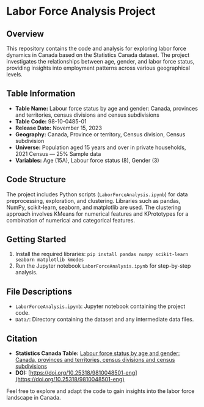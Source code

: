 # Labor Force Analysis Project

## Overview

This repository contains the code and analysis for exploring labor force dynamics in Canada based on the Statistics Canada dataset. The project investigates the relationships between age, gender, and labor force status, providing insights into employment patterns across various geographical levels.

## Table Information

- **Table Name:** Labour force status by age and gender: Canada, provinces and territories, census divisions and census subdivisions
- **Table Code:** 98-10-0485-01
- **Release Date:** November 15, 2023
- **Geography:** Canada, Province or territory, Census division, Census subdivision
- **Universe:** Population aged 15 years and over in private households, 2021 Census — 25% Sample data
- **Variables:** Age (15A), Labour force status (8), Gender (3)

## Code Structure

The project includes Python scripts (`LaborForceAnalysis.ipynb`) for data preprocessing, exploration, and clustering. Libraries such as pandas, NumPy, scikit-learn, seaborn, and matplotlib are used. The clustering approach involves KMeans for numerical features and KPrototypes for a combination of numerical and categorical features.

## Getting Started

1. Install the required libraries: `pip install pandas numpy scikit-learn seaborn matplotlib kmodes`
2. Run the Jupyter notebook `LaborForceAnalysis.ipynb` for step-by-step analysis.

## File Descriptions

- `LaborForceAnalysis.ipynb`: Jupyter notebook containing the project code.
- `Data/`: Directory containing the dataset and any intermediate data files.

## Citation

- **Statistics Canada Table:** [Labour force status by age and gender: Canada, provinces and territories, census divisions and census subdivisions](https://www150.statcan.gc.ca/t1/tbl1/en/tv.action?pid=9810048501)
- **DOI:** [https://doi.org/10.25318/9810048501-eng](https://doi.org/10.25318/9810048501-eng)

Feel free to explore and adapt the code to gain insights into the labor force landscape in Canada.
